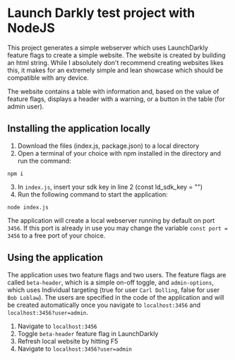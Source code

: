# Launch Darkly test project with NodeJS

This project generates a simple webserver which uses LaunchDarkly feature flags to create a simple website. The website is created by building an html string. While I absolutely don't recommend creating websites likes this, it makes for an extremely simple and lean showcase which should be compatible with any device. 

The website contains a table with information and, based on the value of feature flags, displays a header with a warning, or a button in the table (for admin user).

## Installing the application locally

1. Download the files (index.js, package.json) to a local directory
2. Open a terminal of your choice with npm installed in the directory and run the command:
```
npm i
```
3. In `index.js`, insert your sdk key in line 2 (const ld_sdk_key = "")
4. Run the following command to start the application:
```
node index.js
```

The application will create a local webserver running by default on port `3456`. If this port is already in use you may change the variable `const port = 3456` to a free port of your choice.

## Using the application

The application uses two feature flags and two users. The feature flags are called `beta-header`, which is a simple on-off toggle, and `admin-options`, which uses Individual targeting (true for user `Carl Dolling`, false for user `Bob Loblaw`). The users are specified in the code of the application and will be created automatically once you navigate to `localhost:3456` and `localhost:3456?user=admin`. 

1. Navigate to `localhost:3456`
2. Toggle `beta-header` feature flag in LaunchDarkly
3. Refresh local website by hitting F5
4. Navigate to `localhost:3456?user=admin`

